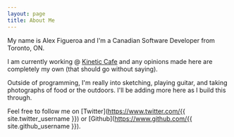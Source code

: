 ```yaml
---
layout: page
title: About Me
---
```


My name is Alex Figueroa and I'm a Canadian Software Developer from Toronto, ON.

I am currently working @ [Kinetic Cafe](http://kineticcafe.com/) and any opinions made here are completely my own (that should go without saying).

Outside of programming, I'm really into sketching, playing guitar, and taking photographs of food or the outdoors.
I'll be adding more here as I build this through.

Feel free to follow me on [Twitter](https://www.twitter.com/{{ site.twitter_username }}) or [Github](https://www.github.com/{{ site.github_username }}).
